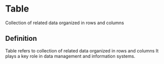 # Table

Collection of related data organized in rows and columns

## Definition
Table refers to collection of related data organized in rows and columns It plays a key role in data management and information systems.
